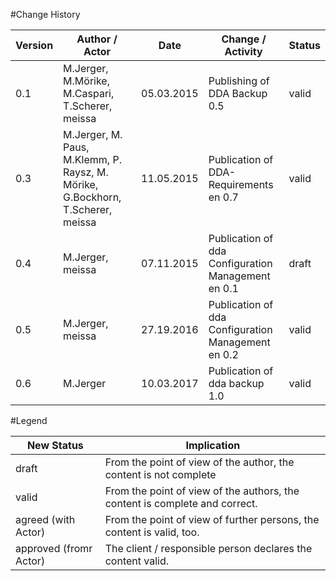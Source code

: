 #Change History
	
|Version	|Author / Actor		|Date		|Change /  Activity							|Status	|
| --------- | ----------------- | --------- | ----------------------------------------- | ----- |
|0.1		|M.Jerger, M.Mörike, M.Caspari, T.Scherer, meissa|05.03.2015 |Publishing of DDA Backup 0.5	|valid	|
|0.3		|M.Jerger, M. Paus, M.Klemm, P. Raysz, M. Mörike, G.Bockhorn, T.Scherer, meissa |11.05.2015	|Publication of DDA-Requirements en 0.7	|valid	|
|0.4		|M.Jerger, meissa 	|07.11.2015	|Publication of dda Configuration Management en 0.1	|draft	|
|0.5		|M.Jerger, meissa 	|27.19.2016	|Publication of dda Configuration Management en 0.2	|valid	|
|0.6		|M.Jerger           |10.03.2017 |Publication of dda backup 1.0                      |valid	|

#Legend

|New Status				|Implication															|
| ---------------------	| --------------------------------------------------------------------- |
|draft					|From the point of view of the author, the content is not complete|
|valid					|From the point of view of the authors, the content is complete and correct.|
|agreed (with Actor)	|From the point of view of further persons, the content is valid, too.|
|approved (fromr Actor)	|The client / responsible person declares the content valid.|

